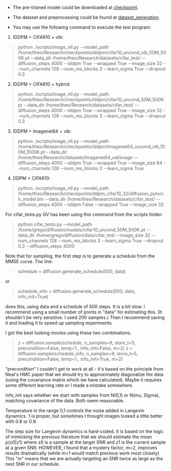 - The pre-trianed model could be downloaded at [checkpoint](https://github.com/openai/improved-diffusion).

- The dataset and preprocessing could be found at [dataset_generation](https://github.com/openai/improved-diffusion/tree/main/datasets).

- You may use the following command to execute the test program:

1. IDDPM + CIFAR10 + vlb:
>python ./scripts/image_nll.py --model_path /home/theo/Research/checkpoints/iddpm/cifar10_uncond_vlb_50M_500K.pt --data_dir /home/theo/Research/datasets/cifar_test/ --diffusion_steps 4000 --iddpm True --wrapped True --image_size 32 --num_channels 128 --num_res_blocks 3 --learn_sigma True --dropout 0.3 

2. IDDPM + CIFAR10 + hybrid:
>python ./scripts/image_nll.py --model_path /home/theo/Research/checkpoints/iddpm/cifar10_uncond_50M_500K.pt --data_dir /home/theo/Research/datasets/cifar_test/ --diffusion_steps 4000 --iddpm True --wrapped True --image_size 32 --num_channels 128 --num_res_blocks 3 --learn_sigma True --dropout 0.3 
  
3. IDDPM + Imagenet64 + vlb:
>python ./scripts/image_nll.py --model_path /home/theo/Research/checkpoints/iddpm/imagenet64_uncond_vlb_100M_1500K.pt --data_dir /home/theo/Research/datasets/Imagenet64_val/image --diffusion_steps 4000 --iddpm True --wrapped True --image_size 64 --num_channels 128 --num_res_blocks 3 --learn_sigma True

4. DDPM + CIFAR10:
>python ./scripts/image_nll.py --model_path /home/theo/Research/checkpoints/ddpm_cifar10_32/diffusion_pytorch_model.bin --data_dir /home/theo/Research/datasets/cifar_test/ --diffusion_steps 4000 --iddpm False --wrapped True --image_size 32


For cifar_tests.py GV has been using this command from the scripts folder:
> python cifar_tests.py --model_path /home/gregv/diffusion/models/cifar10_uncond_50M_500K.pt --data_dir /home/gregv/diffusion/data/cifar_test --image_size 32 --num_channels 128 --num_res_blocks 3 --learn_sigma True --dropout 0.3 --diffusion_steps 4000

Note that for sampling, the first step is to generate 
a schedule from the MMSE curve. 
The line:
> schedule = diffusion.generate_schedule(500, data)

or 

> schedule_info = diffusion.generate_schedule(500, data, info_init=True)

does this, using data and a schedule of 500 steps. It is a bit slow.
I recommend using a small number of points in "data" for estimating this. (It shouldn't be very sensitive. I used 200 samples.)
Then I recommend saving it and loading it to speed up sampling experiments.

I got the best looking movies using these two combinations. 
> z = diffusion.sample(schedule, n_samples=9, store_t=5, precondition=False, temp=1., info_init=False, m=2)
z = diffusion.sample(schedule_info, n_samples=9, store_t=5, precondition=False, temp=1., info_init=True, m=2)

"precondition" I couldn't get to work at all - it's based on the principle from Neal's HMC paper that we should try to approximately diagonalize 
the data (using the covariance matrix which we have calculated). Maybe it requires some different learning rate or I made a mistake somewhere. 

info_init says whether we start with samples from N(0,1) or N(mu, Sigma), matching covariance of the data.
Both seem reasonable. 

Temperature in the range 0,1 controls the noise added in Langevin dynamics. 1 is proper, but sometimes I thought images 
looked a little better with 0.8 or 0.9. 

The step size for Langevin dynamics is hard-coded. It is based on the logic of mimicking the 
previous literature that we should estimate the mean p(z0|z1) where z0 is a sample at the target SNR
and z1 is the current sample at a given SNR. 
HOWEVER, I found that a mystery factor, m=2, improves results dramatically (while m=1 would match previous work most closely).
This "m" means that we are actually targeting an SNR twice as large as the next SNR in our schedule. 
